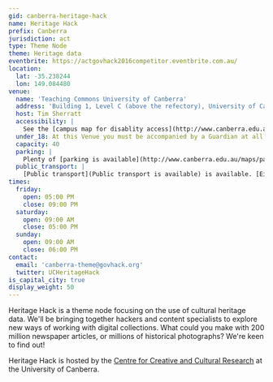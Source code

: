 ```yaml
---
gid: canberra-heritage-hack
name: Heritage Hack 
prefix: Canberra
jurisdiction: act
type: Theme Node
theme: Heritage data
eventbrite: https://actgovhack2016competitor.eventbrite.com.au/
location:
  lat: -35.238244
  lon: 149.084480
venue:
  name: 'Teaching Commons University of Canberra' 
  address: 'Building 1, Level C (above the refectory), University of Canberra, Bruce, ACT'
  host: Tim Sherratt 
  accessibility: |
    See the [campus map for disablity access](http://www.canberra.edu.au/maps/campus-map-for-people-with-disabilities)
  under_18: At this Venue you must be accompanied by a Guardian at all times
  capacity: 40
  parking: |
    Plenty of [parking is available](http://www.canberra.edu.au/maps/parking). It's free after 6.00pm and on weekends. 
  public_transport: |
    [Public transport](Public transport is available) is available. [Eight different bus routes](http://www.canberra.edu.au/on-campus/parking/bus-bike-and-fleet-vehicles) service the university on weekends.
times:
  friday:
    open: 05:00 PM
    close: 09:00 PM
  saturday:
    open: 09:00 AM
    close: 05:00 PM
  sunday:
    open: 09:00 AM
    close: 06:00 PM
contact:
  email: 'canberra-theme@govhack.org'
  twitter: UCHeritageHack
is_capital_city: true
display_weight: 50
---
```


Heritage Hack is a theme node focusing on the use of cultural heritage data. We'll be bringing together hackers and content specialists to explore new ways of working with digital collections. What could you make with 200 million newspaper articles, or millions of historical photographs? We're keen to find out!

Heritage Hack is hosted by the [Centre for Creative and Cultural Research](http://www.canberra.edu.au/research/faculty-research-centres/cccr) at the University of Canberra.
